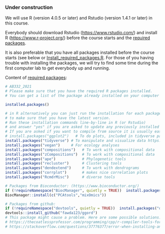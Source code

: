 ### Under construction

We will use R (version 4.0.5 or later) and Rstudio (version 1.4.1 or later) in this course.

Everybody should download Rstudio  (https://www.rstudio.com/) and install R (https://www.r-project.org/) before the course starts and the [required packages](Install_required_packages.R).

It is also preferable that you have all packages installed before the course starts (see below or [Install_required_packages.R](Install_required_packages.R). For those of you having trouble with installing the packages, we will try to find some time during the first computer lab to get everybody up and running.

Content of [required packages](Install_required_packages.R):

```R
# AB332_2021
# Please make sure that you have the required R packages installed.
# You can get a list of the package already installed on your computer by executing

installed.packages()

# in R alternatively you can just run the installation for each package
# to make sure that you have the latest version.
# Run these installation commands line-by-line in R (or Rstudio)
# and answer "yes" if you are asked to update any previously installed pakages:
# If you are asked if you want to compile from source it is usually easiest to answer "no"
# install.packages("ggplot2")   # To do plots, included in tidyverse package collection
install.packages("tidyverse") # To manipulate and visualize data https://www.tidyverse.org/packages/
install.packages("vegan")     # For ecology analyses
install.packages("compositions")   # To work with compositional data
install.packages("zCompositions")  # To work with compositional data
install.packages("ape")            # Phylogenetic tools
install.packages("recluster")      # Clustering tools
install.packages("dendextend")     # To work with dendrograms
install.packages("corrplot")       # makes nice correlation plots
install.packages("RcmdrMisc")      # diverse tools

# Packages from Bioconductor: (https://www.bioconductor.org/)
if (!requireNamespace("BiocManager", quietly = TRUE))  install.packages("BiocManager")
BiocManager::install(c("PCAtools","mixOmics"))

# Packages from github:
if (!requireNamespace("devtools", quietly = TRUE))  install.packages("devtools")
devtools::install_github("fawda123/ggord")
# This package might cause a problem. Here are some possible solutions:
# https://thecoatlessprofessor.com/programming/cpp/r-compiler-tools-for-rcpp-on-macos/
# https://stackoverflow.com/questions/37776377/error-when-installing-an-r-package-from-github-could-not-find-build-tools-neces
```